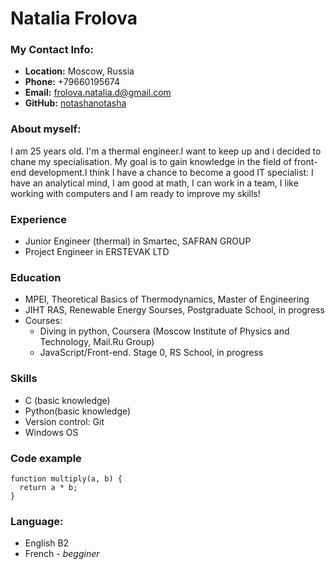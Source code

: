 # Natalia Frolova

### My Contact Info:
+ **Location:** Moscow, Russia
+ **Phone:** +79660195674
+ **Email:** frolova.natalia.d@gmail.com
+ **GitHub:** [notashanotasha](https://github.com/notashanotasha)

### About myself:
I am 25 years old. I'm a thermal engineer.I want to keep up and i decided to chane my specialisation.  My goal is to gain knowledge in the field of front-end development.I think I have a chance to become a good IT specialist: I have an analytical mind, I am good at math, I can work in a team, I like working with computers and I am ready to improve my skills!

### Experience
+ Junior Engineer (thermal) in Smartec, SAFRAN GROUP
+ Project Engineer in ERSTEVAK LTD

### Education
+ MPEI, Theoretical Basics of Thermodynamics, Master of Engineering
+ JIHT RAS, Renewable Energy Sourses, Postgraduate School, in progress
+ Courses:
    - Diving in python, Coursera (Moscow Institute of Physics and Technology, Mail.Ru Group)
    - JavaScript/Front-end. Stage 0, RS School, in progress

### Skills
+ C (basic knowledge)
+ Python(basic knowledge)
+ Version control: Git
+ Windows OS

### Code example
```
function multiply(a, b) {
  return a * b;
}
```

### Language:
* English B2
* French - *begginer*
